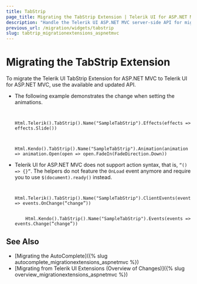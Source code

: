 ```yaml
---
title: TabStrip
page_title: Migrating the TabStrip Extension | Telerik UI for ASP.NET MVC
description: "Handle the Telerik UI ASP.NET MVC server-side API for migrating the TabStrip Extension."
previous_url: /migration/widgets/tabstrip
slug: tabtrip_migrationextensions_aspnetmvc
---
```


# Migrating the TabStrip Extension

To migrate the Telerik UI TabStrip Extension for ASP.NET MVC to Telerik UI for ASP.NET MVC, use the available and updated API.

* The following example demonstrates the change when setting the animations.

    ```Previous

        Html.Telerik().TabStrip().Name("SampleTabStrip").Effects(effects => effects.Slide())
    ```
    ```Current

        Html.Kendo().TabStrip().Name("SampleTabStrip").Animation(animation => animation.Open(open => open.FadeIn(FadeDirection.Down))
    ```

* Telerik UI for ASP.NET MVC does not support action syntax, that is, `“() => {}”`. The helpers do not feature the `OnLoad` event anymore and require you to use `$(document).ready()` instead.

    ```Previous

        Html.Telerik().TabStrip().Name("SampleTabStrip").ClientEvents(events => events.OnChange(“change”))
    ```
    ```Current

        Html.Kendo().TabStrip().Name("SampleTabStrip").Events(events => events.Change(“change”))
    ```

## See Also

* [Migrating the AutoComplete]({% slug autocomplete_migrationextensions_aspnetmvc %})
* [Migrating from Telerik UI Extensions (Overview of Changes)]({% slug overview_migrationextensions_aspnetmvc %})
